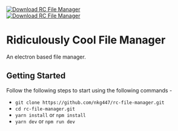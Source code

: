 [![Download RC File Manager](https://a.fsdn.com/con/app/sf-download-button)](https://sourceforge.net/projects/rc-file-manager/files/latest/download)<br>[![Download RC File Manager](https://img.shields.io/sourceforge/dm/rc-file-manager.svg)](https://sourceforge.net/projects/rc-file-manager/files/latest/download)
# Ridiculously Cool File Manager

An electron based file manager.

## Getting Started

Follow the following steps to start using the following commands -

- `git clone https://github.com/nkg447/rc-file-manager.git`
- `cd rc-file-manager.git`
- `yarn install` or `npm install`
- `yarn dev` or `npm run dev`
